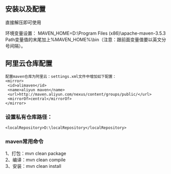 ## 安装以及配置
直接解压即可使用

环境变量设置：
MAVEN_HOME=D:\Program Files (x86)\apache-maven-3.5.3
Path变量值的末尾加上%MAVEN_HOME%\bin（注意：跟前面变量值要以英文分号间隔）。

## 阿里云仓库配置
```
配置maven仓库为阿里云：settings.xml文件中增加如下配置：
<mirror>
 <id>alimaven</id>
 <name>aliyun maven</name>
 <url>http://maven.aliyun.com/nexus/content/groups/public/</url>
 <mirrorOf>central</mirrorOf>
</mirror>
```
### 设置私有仓库路径：
```
<localRepository>D:\localRepository</localRepository>
```


### maven常用命令
1、打包：mvn clean package  
2、编译：mvn clean compile  
3、安装：mvn clean install


